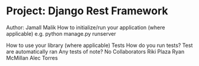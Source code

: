 # Project: Django Rest Framework
Author: Jamall Malik
How to initialize/run your application (where applicable)
e.g. python manage.py runserver

How to use your library (where applicable)
Tests
How do you run tests?
Test are automatically ran
Any tests of note?
No
Collaborators
Riki Plaza
Ryan McMillan 
Alec Torres
